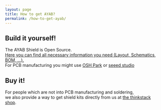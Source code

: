 ```yaml
---
layout: page
title: How to get AYAB?
permalink: /how-to-get-ayab/
---
```


## Build it yourself!
The AYAB Shield is Open Source.<br>
[Here you can find all necessary information you need (Layout, Schematics, BOM, ...).](/shield-hardware/)<br>
For PCB manufacturing you might use [OSH Park](https://oshpark.com/shared_projects/fY0Wu9ua) or [seeed studio](https://seeedstudio.com)

## Buy it!
For people which are not into PCB manufacturing and soldering, <br>we also provide a way to get shield kits directly from us at <a href="https://shop.thinkstack.de">the thinkstack shop</a>.
